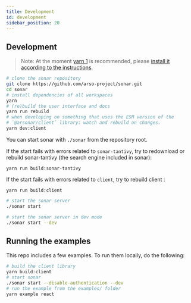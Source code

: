 ```yaml
---
title: Development
id: development
sidebar_position: 20
---
```


## Development

> Note: At the moment [yarn 1](https://classic.yarnpkg.com/) is recommended, please [install it according to the instructions](https://classic.yarnpkg.com/en/docs/install#debian-stable).

```bash
# clone the sonar repository
git clone https://github.com/arso-project/sonar.git
cd sonar
# install dependencies of all workspaces
yarn
# (re)build the user interface and docs
yarn run rebuild
# when developing on something that uses the ESM version of the
# `@arsonar/client` library: watch and rebuild on changes.
yarn dev:client
```

You can start sonar with `./sonar` from the repository root.

If the start fails with errors related to `sonar-tantivy`, try to redownload or rebuild sonar-tantivy (the search engine included in sonar):

```
yarn run build:sonar-tantivy
```

If the start fails with errors related to `client`, try to rebuild client :

```
yarn run build:client
```

```bash
# start the sonar server
./sonar start

# start the sonar server in dev mode
./sonar start --dev

```

## Running the examples

This repo includes a few examples. To run them locally, do the following:

```bash
# build the client library
yarn build:client
# start sonar
./sonar start --disable-authentication --dev
# run the example from the examples/ folder
yarn example react
```
